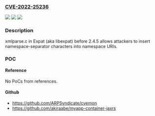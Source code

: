 ### [CVE-2022-25236](https://cve.mitre.org/cgi-bin/cvename.cgi?name=CVE-2022-25236)
![](https://img.shields.io/static/v1?label=Product&message=n%2Fa&color=blue)
![](https://img.shields.io/static/v1?label=Version&message=n%2Fa&color=blue)
![](https://img.shields.io/static/v1?label=Vulnerability&message=n%2Fa&color=brighgreen)

### Description

xmlparse.c in Expat (aka libexpat) before 2.4.5 allows attackers to insert namespace-separator characters into namespace URIs.

### POC

#### Reference
No PoCs from references.

#### Github
- https://github.com/ARPSyndicate/cvemon
- https://github.com/akiraabe/myapp-container-jaxrs

